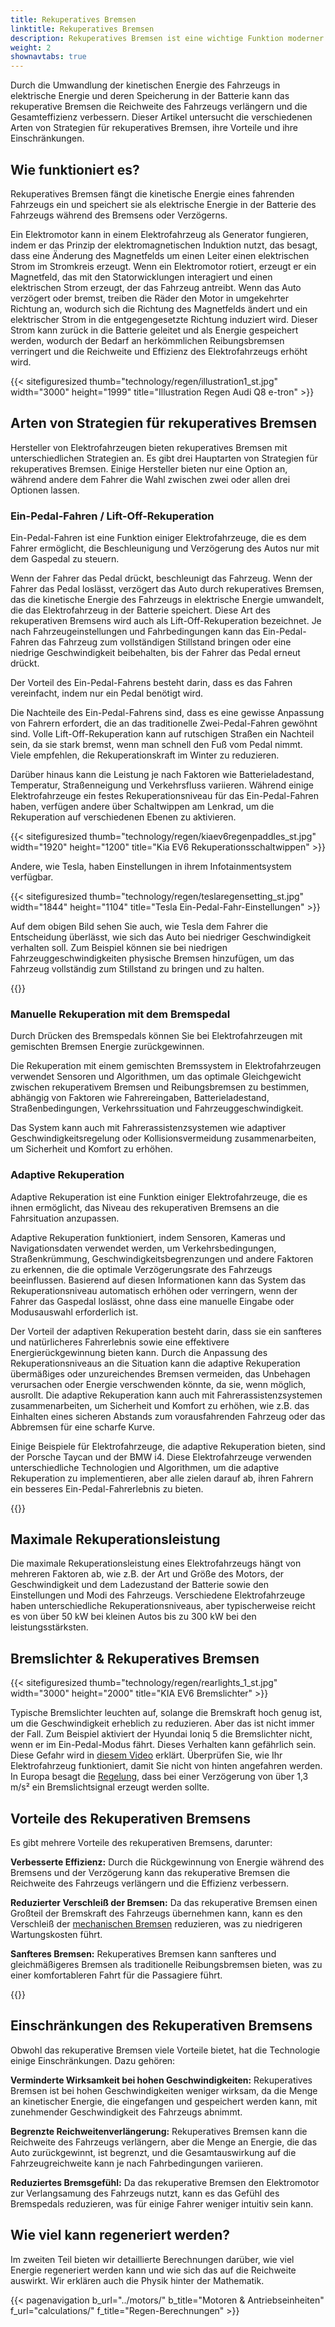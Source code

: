 ```yaml
---
title: Rekuperatives Bremsen
linktitle: Rekuperatives Bremsen
description: Rekuperatives Bremsen ist eine wichtige Funktion moderner Elektrofahrzeuge, die es dem Fahrzeug ermöglicht, während des Bremsens und Verzögerns Energie zurückzugewinnen.
weight: 2
shownavtabs: true
---
```

<!-- markdownlint-disable MD033 -->
Durch die Umwandlung der kinetischen Energie des Fahrzeugs in elektrische Energie und deren Speicherung in der Batterie kann das rekuperative Bremsen die Reichweite des Fahrzeugs verlängern und die Gesamteffizienz verbessern. Dieser Artikel untersucht die verschiedenen Arten von Strategien für rekuperatives Bremsen, ihre Vorteile und ihre Einschränkungen.

## Wie funktioniert es?

Rekuperatives Bremsen fängt die kinetische Energie eines fahrenden Fahrzeugs ein und speichert sie als elektrische Energie in der Batterie des Fahrzeugs während des Bremsens oder Verzögerns.

Ein Elektromotor kann in einem Elektrofahrzeug als Generator fungieren, indem er das Prinzip der elektromagnetischen Induktion nutzt, das besagt, dass eine Änderung des Magnetfelds um einen Leiter einen elektrischen Strom im Stromkreis erzeugt. Wenn ein Elektromotor rotiert, erzeugt er ein Magnetfeld, das mit den Statorwicklungen interagiert und einen elektrischen Strom erzeugt, der das Fahrzeug antreibt. Wenn das Auto verzögert oder bremst, treiben die Räder den Motor in umgekehrter Richtung an, wodurch sich die Richtung des Magnetfelds ändert und ein elektrischer Strom in die entgegengesetzte Richtung induziert wird. Dieser Strom kann zurück in die Batterie geleitet und als Energie gespeichert werden, wodurch der Bedarf an herkömmlichen Reibungsbremsen verringert und die Reichweite und Effizienz des Elektrofahrzeugs erhöht wird.

{{< sitefiguresized thumb="technology/regen/illustration1_st.jpg" width="3000" height="1999" title="Illustration Regen Audi Q8 e-tron" >}}

## Arten von Strategien für rekuperatives Bremsen

Hersteller von Elektrofahrzeugen bieten rekuperatives Bremsen mit unterschiedlichen Strategien an. Es gibt drei Hauptarten von Strategien für rekuperatives Bremsen. Einige Hersteller bieten nur eine Option an, während andere dem Fahrer die Wahl zwischen zwei oder allen drei Optionen lassen.

### Ein-Pedal-Fahren / Lift-Off-Rekuperation

Ein-Pedal-Fahren ist eine Funktion einiger Elektrofahrzeuge, die es dem Fahrer ermöglicht, die Beschleunigung und Verzögerung des Autos nur mit dem Gaspedal zu steuern.

Wenn der Fahrer das Pedal drückt, beschleunigt das Fahrzeug. Wenn der Fahrer das Pedal loslässt, verzögert das Auto durch rekuperatives Bremsen, das die kinetische Energie des Fahrzeugs in elektrische Energie umwandelt, die das Elektrofahrzeug in der Batterie speichert. Diese Art des rekuperativen Bremsens wird auch als Lift-Off-Rekuperation bezeichnet. Je nach Fahrzeugeinstellungen und Fahrbedingungen kann das Ein-Pedal-Fahren das Fahrzeug zum vollständigen Stillstand bringen oder eine niedrige Geschwindigkeit beibehalten, bis der Fahrer das Pedal erneut drückt.

Der Vorteil des Ein-Pedal-Fahrens besteht darin, dass es das Fahren vereinfacht, indem nur ein Pedal benötigt wird.

Die Nachteile des Ein-Pedal-Fahrens sind, dass es eine gewisse Anpassung von Fahrern erfordert, die an das traditionelle Zwei-Pedal-Fahren gewöhnt sind. Volle Lift-Off-Rekuperation kann auf rutschigen Straßen ein Nachteil sein, da sie stark bremst, wenn man schnell den Fuß vom Pedal nimmt. Viele empfehlen, die Rekuperationskraft im Winter zu reduzieren.

Darüber hinaus kann die Leistung je nach Faktoren wie Batterieladestand, Temperatur, Straßenneigung und Verkehrsfluss variieren. Während einige Elektrofahrzeuge ein festes Rekuperationsniveau für das Ein-Pedal-Fahren haben, verfügen andere über Schaltwippen am Lenkrad, um die Rekuperation auf verschiedenen Ebenen zu aktivieren.

{{< sitefiguresized thumb="technology/regen/kiaev6regenpaddles_st.jpg" width="1920" height="1200" title="Kia EV6 Rekuperationsschaltwippen" >}}

Andere, wie Tesla, haben Einstellungen in ihrem Infotainmentsystem verfügbar.

{{< sitefiguresized thumb="technology/regen/teslaregensetting_st.jpg" width="1844" height="1104" title="Tesla Ein-Pedal-Fahr-Einstellungen" >}}

Auf dem obigen Bild sehen Sie auch, wie Tesla dem Fahrer die Entscheidung überlässt, wie sich das Auto bei niedriger Geschwindigkeit verhalten soll. Zum Beispiel können sie bei niedrigen Fahrzeuggeschwindigkeiten physische Bremsen hinzufügen, um das Fahrzeug vollständig zum Stillstand zu bringen und zu halten.

{{<evkxdisplayaddarticle />}}

### Manuelle Rekuperation mit dem Bremspedal

Durch Drücken des Bremspedals können Sie bei Elektrofahrzeugen mit gemischten Bremsen Energie zurückgewinnen.

Die Rekuperation mit einem gemischten Bremssystem in Elektrofahrzeugen verwendet Sensoren und Algorithmen, um das optimale Gleichgewicht zwischen rekuperativem Bremsen und Reibungsbremsen zu bestimmen, abhängig von Faktoren wie Fahrereingaben, Batterieladestand, Straßenbedingungen, Verkehrssituation und Fahrzeuggeschwindigkeit.

Das System kann auch mit Fahrerassistenzsystemen wie adaptiver Geschwindigkeitsregelung oder Kollisionsvermeidung zusammenarbeiten, um Sicherheit und Komfort zu erhöhen.

### Adaptive Rekuperation

Adaptive Rekuperation ist eine Funktion einiger Elektrofahrzeuge, die es ihnen ermöglicht, das Niveau des rekuperativen Bremsens an die Fahrsituation anzupassen.

Adaptive Rekuperation funktioniert, indem Sensoren, Kameras und Navigationsdaten verwendet werden, um Verkehrsbedingungen, Straßenkrümmung, Geschwindigkeitsbegrenzungen und andere Faktoren zu erkennen, die die optimale Verzögerungsrate des Fahrzeugs beeinflussen. Basierend auf diesen Informationen kann das System das Rekuperationsniveau automatisch erhöhen oder verringern, wenn der Fahrer das Gaspedal loslässt, ohne dass eine manuelle Eingabe oder Modusauswahl erforderlich ist.

Der Vorteil der adaptiven Rekuperation besteht darin, dass sie ein sanfteres und natürlicheres Fahrerlebnis sowie eine effektivere Energierückgewinnung bieten kann. Durch die Anpassung des Rekuperationsniveaus an die Situation kann die adaptive Rekuperation übermäßiges oder unzureichendes Bremsen vermeiden, das Unbehagen verursachen oder Energie verschwenden könnte, da sie, wenn möglich, ausrollt. Die adaptive Rekuperation kann auch mit Fahrerassistenzsystemen zusammenarbeiten, um Sicherheit und Komfort zu erhöhen, wie z.B. das Einhalten eines sicheren Abstands zum vorausfahrenden Fahrzeug oder das Abbremsen für eine scharfe Kurve.

Einige Beispiele für Elektrofahrzeuge, die adaptive Rekuperation bieten, sind der Porsche Taycan und der BMW i4. Diese Elektrofahrzeuge verwenden unterschiedliche Technologien und Algorithmen, um die adaptive Rekuperation zu implementieren, aber alle zielen darauf ab, ihren Fahrern ein besseres Ein-Pedal-Fahrerlebnis zu bieten.

{{<evkxdisplayaddarticle />}}

## Maximale Rekuperationsleistung

Die maximale Rekuperationsleistung eines Elektrofahrzeugs hängt von mehreren Faktoren ab, wie z.B. der Art und Größe des Motors, der Geschwindigkeit und dem Ladezustand der Batterie sowie den Einstellungen und Modi des Fahrzeugs. Verschiedene Elektrofahrzeuge haben unterschiedliche Rekuperationsniveaus, aber typischerweise reicht es von über 50 kW bei kleinen Autos bis zu 300 kW bei den leistungsstärksten.

## Bremslichter & Rekuperatives Bremsen

{{< sitefiguresized thumb="technology/regen/rearlights_1_st.jpg" width="3000" height="2000" title="KIA EV6 Bremslichter" >}}

Typische Bremslichter leuchten auf, solange die Bremskraft hoch genug ist, um die Geschwindigkeit erheblich zu reduzieren. Aber das ist nicht immer der Fall. Zum Beispiel aktiviert der Hyundai Ioniq 5 die Bremslichter nicht, wenn er im Ein-Pedal-Modus fährt. Dieses Verhalten kann gefährlich sein. Diese Gefahr wird in [diesem Video](https://www.youtube.com/watch?v=U0YW7x9U5TQ) erklärt. Überprüfen Sie, wie Ihr Elektrofahrzeug funktioniert, damit Sie nicht von hinten angefahren werden. In Europa besagt die [Regelung](https://unece.org/transport/documents/2022/02/standards/un-regulation-no-13h-revision-4-amendment-2), dass bei einer Verzögerung von über 1,3 m/s² ein Bremslichtsignal erzeugt werden sollte.

## Vorteile des Rekuperativen Bremsens

Es gibt mehrere Vorteile des rekuperativen Bremsens, darunter:

**Verbesserte Effizienz:** Durch die Rückgewinnung von Energie während des Bremsens und der Verzögerung kann das rekuperative Bremsen die Reichweite des Fahrzeugs verlängern und die Effizienz verbessern.

**Reduzierter Verschleiß der Bremsen:** Da das rekuperative Bremsen einen Großteil der Bremskraft des Fahrzeugs übernehmen kann, kann es den Verschleiß der [mechanischen Bremsen](../brakes/) reduzieren, was zu niedrigeren Wartungskosten führt.

**Sanfteres Bremsen:** Rekuperatives Bremsen kann sanfteres und gleichmäßigeres Bremsen als traditionelle Reibungsbremsen bieten, was zu einer komfortableren Fahrt für die Passagiere führt.

{{<evkxdisplayaddarticle />}}

## Einschränkungen des Rekuperativen Bremsens

Obwohl das rekuperative Bremsen viele Vorteile bietet, hat die Technologie einige Einschränkungen. Dazu gehören:

**Verminderte Wirksamkeit bei hohen Geschwindigkeiten:** Rekuperatives Bremsen ist bei hohen Geschwindigkeiten weniger wirksam, da die Menge an kinetischer Energie, die eingefangen und gespeichert werden kann, mit zunehmender Geschwindigkeit des Fahrzeugs abnimmt.

**Begrenzte Reichweitenverlängerung:** Rekuperatives Bremsen kann die Reichweite des Fahrzeugs verlängern, aber die Menge an Energie, die das Auto zurückgewinnt, ist begrenzt, und die Gesamtauswirkung auf die Fahrzeugreichweite kann je nach Fahrbedingungen variieren.

**Reduziertes Bremsgefühl:** Da das rekuperative Bremsen den Elektromotor zur Verlangsamung des Fahrzeugs nutzt, kann es das Gefühl des Bremspedals reduzieren, was für einige Fahrer weniger intuitiv sein kann.

## Wie viel kann regeneriert werden?

Im zweiten Teil bieten wir detaillierte Berechnungen darüber, wie viel Energie regeneriert werden kann und wie sich das auf die Reichweite auswirkt. Wir erklären auch die Physik hinter der Mathematik.

{{< pagenavigation b_url="../motors/" b_title="Motoren & Antriebseinheiten" f_url="calculations/" f_title="Regen-Berechnungen" >}}